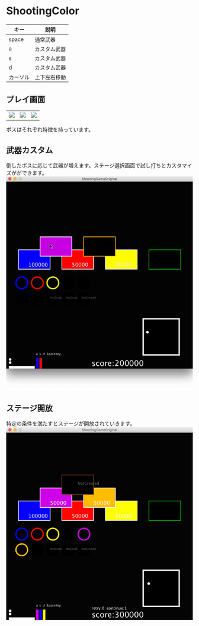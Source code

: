 # ShootingColor

|キー|説明|
|---|---|
|space|通常武器|
|a|カスタム武器|
|s|カスタム武器|
|d|カスタム武器|
|カーソル|上下左右移動|

## プレイ画面

||||
|---|---|---|
|![](https://raw.githubusercontent.com/elzup/ShootingColor/master/ScreenShots/blue.gif)|![](https://raw.githubusercontent.com/elzup/ShootingColor/master/ScreenShots/yellow.gif)|![](https://raw.githubusercontent.com/elzup/ShootingColor/master/ScreenShots/purple.gif)|



ボスはそれぞれ特徴を持っています。


## 武器カスタム
倒したボスに応じて武器が増えます。ステージ選択画面で試し打ちとカスタマイズがができます。
![](https://raw.githubusercontent.com/elzup/ShootingColor/master/ScreenShots/custom-wepon.gif)


## ステージ開放
特定の条件を満たすとステージが開放されていきます。
![](https://raw.githubusercontent.com/elzup/ShootingColor/master/ScreenShots/ShootingGameOriginal.png)
